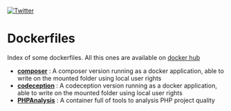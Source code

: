 [![Twitter](https://img.shields.io/badge/Twitter-%40jeckel4-blue.svg)](https://twitter.com/intent/user?screen_name=jeckel4)

# Dockerfiles

Index of some dockerfiles. All this ones are available on [docker hub](https://hub.docker.com/u/jeckel/)

* **[composer](composer/)** : A composer version running as a docker application, able to write on the mounted folder using local user rights
* **[codeception](codeception/)** : A codeception version running as a docker application, able to write on the mounted folder using local user rights
* **[PHPAnalysis](phpanalysis/)** : A container full of tools to analysis PHP project quality
